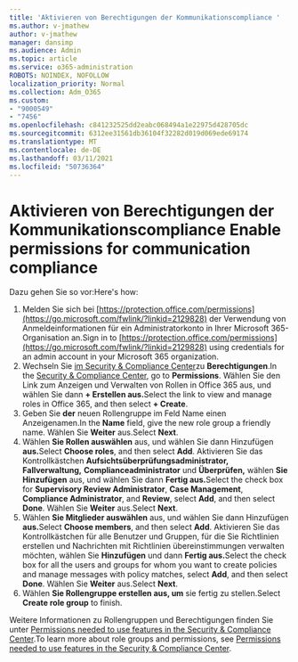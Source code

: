 ```yaml
---
title: 'Aktivieren von Berechtigungen der Kommunikationscompliance '
ms.author: v-jmathew
author: v-jmathew
manager: dansimp
ms.audience: Admin
ms.topic: article
ms.service: o365-administration
ROBOTS: NOINDEX, NOFOLLOW
localization_priority: Normal
ms.collection: Adm_O365
ms.custom:
- "9000549"
- "7456"
ms.openlocfilehash: c841232525dd2eabc068494a1e22975d428705dc
ms.sourcegitcommit: 6312ee31561db36104f32282d019d069ede69174
ms.translationtype: MT
ms.contentlocale: de-DE
ms.lasthandoff: 03/11/2021
ms.locfileid: "50736364"
---
```

# <a name="enable-permissions-for-communication-compliance"></a><span data-ttu-id="8f843-102">Aktivieren von Berechtigungen der Kommunikationscompliance </span><span class="sxs-lookup"><span data-stu-id="8f843-102">Enable permissions for communication compliance</span></span>

<span data-ttu-id="8f843-103">Dazu gehen Sie so vor:</span><span class="sxs-lookup"><span data-stu-id="8f843-103">Here's how:</span></span>

1. <span data-ttu-id="8f843-104">Melden Sie sich bei [https://protection.office.com/permissions](https://go.microsoft.com/fwlink/?linkid=2129828) der Verwendung von Anmeldeinformationen für ein Administratorkonto in Ihrer Microsoft 365-Organisation an.</span><span class="sxs-lookup"><span data-stu-id="8f843-104">Sign in to [https://protection.office.com/permissions](https://go.microsoft.com/fwlink/?linkid=2129828) using credentials for an admin account in your Microsoft 365 organization.</span></span>
2. <span data-ttu-id="8f843-105">Wechseln Sie [im Security & Compliance Center](https://go.microsoft.com/fwlink/?linkid=2101341)zu **Berechtigungen**.</span><span class="sxs-lookup"><span data-stu-id="8f843-105">In the [Security & Compliance Center](https://go.microsoft.com/fwlink/?linkid=2101341), go to **Permissions**.</span></span> <span data-ttu-id="8f843-106">Wählen Sie den Link zum Anzeigen und Verwalten von Rollen in Office 365 aus, und wählen Sie dann **\+ Erstellen aus.**</span><span class="sxs-lookup"><span data-stu-id="8f843-106">Select the link to view and manage roles in Office 365, and then select **\+ Create**.</span></span>
3. <span data-ttu-id="8f843-107">Geben Sie **der** neuen Rollengruppe im Feld Name einen Anzeigenamen.</span><span class="sxs-lookup"><span data-stu-id="8f843-107">In the **Name** field, give the new role group a friendly name.</span></span> <span data-ttu-id="8f843-108">Wählen Sie **Weiter** aus.</span><span class="sxs-lookup"><span data-stu-id="8f843-108">Select **Next**.</span></span>
4. <span data-ttu-id="8f843-109">Wählen **Sie Rollen auswählen** aus, und wählen Sie dann Hinzufügen **aus.**</span><span class="sxs-lookup"><span data-stu-id="8f843-109">Select **Choose roles**, and then select **Add**.</span></span> <span data-ttu-id="8f843-110">Aktivieren Sie das Kontrollkästchen **Aufsichtsüberprüfungsadministrator,** **Fallverwaltung,** **Complianceadministrator** und **Überprüfen,** wählen **Sie Hinzufügen** aus, und wählen Sie dann **Fertig aus.**</span><span class="sxs-lookup"><span data-stu-id="8f843-110">Select the check box for **Supervisory Review Administrator**, **Case Management**, **Compliance Administrator**, and **Review**, select **Add**, and then select **Done**.</span></span> <span data-ttu-id="8f843-111">Wählen Sie **Weiter** aus.</span><span class="sxs-lookup"><span data-stu-id="8f843-111">Select **Next**.</span></span>
5. <span data-ttu-id="8f843-112">Wählen **Sie Mitglieder auswählen** aus, und wählen Sie dann Hinzufügen **aus.**</span><span class="sxs-lookup"><span data-stu-id="8f843-112">Select **Choose members**, and then select **Add**.</span></span> <span data-ttu-id="8f843-113">Aktivieren Sie das Kontrollkästchen für alle Benutzer und Gruppen, für die Sie Richtlinien erstellen und Nachrichten mit Richtlinien übereinstimmungen verwalten möchten, wählen Sie **Hinzufügen** und dann **Fertig aus.**</span><span class="sxs-lookup"><span data-stu-id="8f843-113">Select the check box for all the users and groups for whom you want to create policies and manage messages with policy matches, select **Add**, and then select **Done**.</span></span> <span data-ttu-id="8f843-114">Wählen Sie **Weiter** aus.</span><span class="sxs-lookup"><span data-stu-id="8f843-114">Select **Next**.</span></span>
6. <span data-ttu-id="8f843-115">Wählen **Sie Rollengruppe erstellen aus, um** sie fertig zu stellen.</span><span class="sxs-lookup"><span data-stu-id="8f843-115">Select **Create role group** to finish.</span></span>

<span data-ttu-id="8f843-116">Weitere Informationen zu Rollengruppen und Berechtigungen finden Sie unter [Permissions needed to use features in the Security & Compliance Center](https://go.microsoft.com/fwlink/?linkid=2114184).</span><span class="sxs-lookup"><span data-stu-id="8f843-116">To learn more about role groups and permissions, see [Permissions needed to use features in the Security & Compliance Center](https://go.microsoft.com/fwlink/?linkid=2114184).</span></span>
